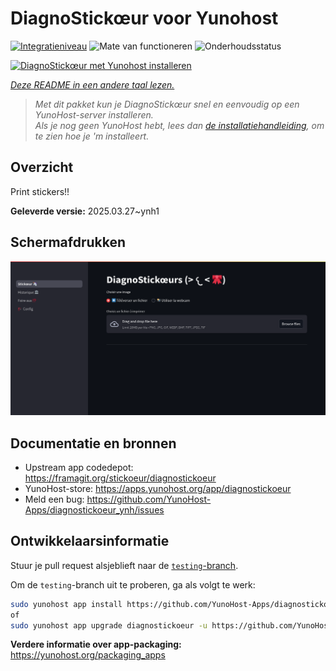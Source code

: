 <!--
NB: Deze README is automatisch gegenereerd door <https://github.com/YunoHost/apps/tree/master/tools/readme_generator>
Hij mag NIET handmatig aangepast worden.
-->

# DiagnoStickœur voor Yunohost

[![Integratieniveau](https://apps.yunohost.org/badge/integration/diagnostickoeur)](https://ci-apps.yunohost.org/ci/apps/diagnostickoeur/)
![Mate van functioneren](https://apps.yunohost.org/badge/state/diagnostickoeur)
![Onderhoudsstatus](https://apps.yunohost.org/badge/maintained/diagnostickoeur)

[![DiagnoStickœur met Yunohost installeren](https://install-app.yunohost.org/install-with-yunohost.svg)](https://install-app.yunohost.org/?app=diagnostickoeur)

*[Deze README in een andere taal lezen.](./ALL_README.md)*

> *Met dit pakket kun je DiagnoStickœur snel en eenvoudig op een YunoHost-server installeren.*  
> *Als je nog geen YunoHost hebt, lees dan [de installatiehandleiding](https://yunohost.org/install), om te zien hoe je 'm installeert.*

## Overzicht

Print stickers!!


**Geleverde versie:** 2025.03.27~ynh1

## Schermafdrukken

![Schermafdrukken van DiagnoStickœur](./doc/screenshots/screenshot.png)

## Documentatie en bronnen

- Upstream app codedepot: <https://framagit.org/stickoeur/diagnostickoeur>
- YunoHost-store: <https://apps.yunohost.org/app/diagnostickoeur>
- Meld een bug: <https://github.com/YunoHost-Apps/diagnostickoeur_ynh/issues>

## Ontwikkelaarsinformatie

Stuur je pull request alsjeblieft naar de [`testing`-branch](https://github.com/YunoHost-Apps/diagnostickoeur_ynh/tree/testing).

Om de `testing`-branch uit te proberen, ga als volgt te werk:

```bash
sudo yunohost app install https://github.com/YunoHost-Apps/diagnostickoeur_ynh/tree/testing --debug
of
sudo yunohost app upgrade diagnostickoeur -u https://github.com/YunoHost-Apps/diagnostickoeur_ynh/tree/testing --debug
```

**Verdere informatie over app-packaging:** <https://yunohost.org/packaging_apps>
